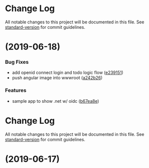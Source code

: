 # Change Log

All notable changes to this project will be documented in this file. See [standard-version](https://github.com/conventional-changelog/standard-version) for commit guidelines.

# [](https://git.agilicus.com/don/sample-dotnet-app/compare/v0.0.1...v) (2019-06-18)


### Bug Fixes

* add openid connect login and todo logic flow ([e239151](https://git.agilicus.com/don/sample-dotnet-app/commits/e239151))
* push angular image into wwwroot ([a242b26](https://git.agilicus.com/don/sample-dotnet-app/commits/a242b26))


### Features

* sample app to show .net w/ oidc ([b67ea8e](https://git.agilicus.com/don/sample-dotnet-app/commits/b67ea8e))



# Change Log

All notable changes to this project will be documented in this file. See [standard-version](https://github.com/conventional-changelog/standard-version) for commit guidelines.

# [](https://git.agilicus.com/don/sample-dotnet-app/compare/v0.0.0...v) (2019-06-17)
